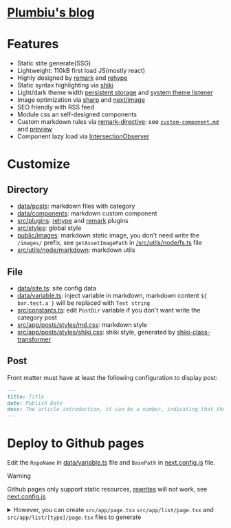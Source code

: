 # [Plumbiu's blog](https://blog.plumbiu.top/)

# Features

- Static stite generate(SSG)
- Lightweight: 110kB first load JS(mostly react)
- Highly designed by [remark](https://github.com/remarkjs/remark) and [rehype](https://github.com/rehypejs/rehype)
- Static syntax highlighting via [shiki](https://github.com/shikijs/shiki)
- Light/dark theme width [persistent storage](https://developer.mozilla.org/en-US/docs/Web/API/Window/localStorage) and [system theme listener](https://developer.mozilla.org/en-US/docs/Web/API/Window/matchMedia)
- Image optimization via [sharp](https://github.com/lovell/sharp) and [next/image](https://nextjs.org/docs/basic-features/image-optimization)
- SEO friendly with RSS feed
- Module css an self-designed components
- Custom markdown rules via [remark-directive](https://github.com/remarkjs/remark-directive): see [`custom-component.md`](/data/posts/note/custom-component.md) and [preview](https://blog.plumbiu.top/posts/note/custom-component)
- Component lazy load via [IntersectionObserver](https://developer.mozilla.org/en-US/docs/Web/API/IntersectionObserver)

# Customize

## Directory

- [data/posts](/data/posts/): markdown files with category
- [data/components](/data/components/): markdown custom component
- [src/plugins](/src/plugins/): [rehype](https://github.com/rehypejs/rehype) and [remark](https://github.com/remarkjs/remark) plugins
- [src/styles](/src/styles/): global style
- [public/images](/public/images/): markdown static image, you don't need write the `/images/` prefix, see `getAssetImagePath` in [/src/utils/node/fs.ts](/src/utils/node/fs.ts) file
- [src/utils/node/markdown](/src/utils/node/markdown): markdown utils

## File

- [data/site.ts](/data/site.ts): site config data
- [data/variable.ts](/data/variable.ts): inject variable in markdown, markdown content `${ bar.test.a }` will be replaced with `Test string`
- [src/constants.ts](/src/constants.ts): edit `PostDir` variable if you don't want write the category post
- [src/app/posts/styles/md.css](/src/app/posts/styles/md.css): markdown style
- [src/app/posts/styles/shiki.css](/src/app/posts/styles/shiki.css): shiki style, generated by [shiki-class-transformer](https://github.com/Plumbiu/shiki-class-transformer)

## Post

Front matter must have at least the following configuration to display post:

```markdown
---
title: Title
date: Publish Date
desc: The article introduction, it can be a number, indicating that the introduction is the nth line of the article body (starting from 1)
---
```

# Deploy to Github pages

Edit the `RepoName` in [data/variable.ts](/data/variable.ts) file and `BasePath` in [next.config.js](/next.config.js) file.

> [!WARNING]
> Github pages only support static resources, [rewrites](https://nextjs.org/docs/app/api-reference/config/next-config-js/rewrites) will not work, see [next.config.js](/next.config.js)

<details>

<summary>However, you can create <code>src/app/page.tsx</code> <code>src/app/list/page.tsx</code> and <code>src/app/list/[type]/page.tsx</code> files to generate</summary>

```tsx
// src/app/list/page.tsx
// src/app/page.tsx
import ArtlistAll from '@/list/[id]/[pagenum]/page'

export default function Art() {
  return (
    <ArtlistAll
      params={{
        type: 'blog',
        pagenum: '1',
      }}
    />
  )
}
```

```tsx
// src/app/list/[id]/page.tsx
import ArtlistAll from './[pagenum]/page'
import { PostDir } from '@/constants'

interface Params {
  type: string
}
export async function generateStaticParams() {
  return PostDir.map((type) => ({
    type,
  }))
}

interface ListProps {
  params: Params
}

async function ArtList({ params }: ListProps) {
  const type = params.type
  return (
    <ArtlistAll
      params={{
        type,
        pagenum: '1',
      }}
    />
  )
}
export default ArtList
```

</details>
